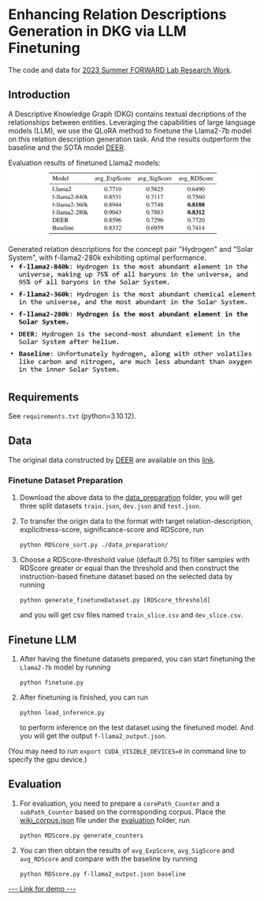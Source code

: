 # Enhancing Relation Descriptions Generation in DKG via LLM Finetuning
The code and data for [2023 Summer FORWARD Lab Research Work](https://drive.google.com/file/d/1S0VIEh5xL3KxUTmNwlYpz_O4tYWNhQLj/view?usp=sharing).

## Introduction
A Descriptive Knowledge Graph (DKG) contains textual decriptions of the relationships between entities. Leveraging the capabilities
of large language models (LLM), we use the QLoRA method to finetune the Llama2-7b model on this relation description generation task. And the results outperform the baseline and the SOTA model [DEER](https://arxiv.org/pdf/2205.10479.pdf).

Evaluation results of finetuned Llama2 models:
![Evaluation Results](./figures/evaluation_results.jpg)

Generated relation descriptions for the concept pair "Hydrogen" and "Solar System", with f-llama2-280k exhibiting optimal performance.
![Example Case](./figures/example_case.jpg)

## Requirements
See `requirements.txt` (python=3.10.12).

## Data
The original data constructed by [DEER](https://github.com/jeffhj/DEER/tree/main) are available on this [link](https://drive.google.com/drive/folders/1YDOZwqQ7aWfMpmLRwC_VVCFFq2hIKZlJ?usp=sharing).

### Finetune Dataset Preparation
1. Download the above data to the [data_preparation](./data_preparation/) folder, you will get three split datasets `train.json`, `dev.json` and `test.json`.

2. To transfer the origin data to the format with target relation-description, explicitness-score, significance-score and RDScore, run
    ```
    python RDScore_sort.py ./data_preparation/
    ```

3. Choose a RDScore-threshold value (default 0.75) to filter samples with RDScore greater or equal than the threshold and then construct the instruction-based finetune dataset based on the selected data by running 
    ```
    python generate_finetuneDataset.py [RDScore_threshold]
    ```
    and you will get csv files named `train_slice.csv` and `dev_slice.csv`.

## Finetune LLM
1. After having the finetune datasets prepared, you can start finetuning the `Llama2-7b` model by running 
    ```
    python finetune.py
    ```

2. After finetuning is finished, you can run 
    ```
    python load_inference.py
    ```   
    to perform inference on the test dataset using the finetuned model. And you will get the output `f-llama2_output.json`.

(You may need to run `export CUDA_VISIBLE_DEVICES=0` in command line to specify the gpu device.)

## Evaluation
1. For evaluation, you need to prepare a `corePath_Counter` and a `subPath_Counter` based on the corresponding corpus. Place the [wiki_corpus.json](https://drive.google.com/file/d/1zCLRyIxEcVY-zLPe7eUfISPV6ht__YtS/view?usp=sharing) file under the [evaluation](./evaluation/) folder, run
    ```
    python RDScore.py generate_counters
    ```

2. You can then obtain the results of `avg_ExpScore`, `avg_SigScore` and `avg_RDScore` and compare with the baseline by running
    ```
    python RDScore.py f-llama2_output.json baseline
    ```


[--- Link for demo ---](https://drive.google.com/file/d/1hG1wGonzqF5v1SNtLKqG82ogn0TMBrZ1/view?usp=sharing)
